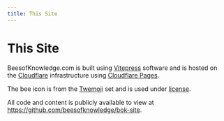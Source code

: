 ```yaml
---
title: This Site
---
```

# This Site

BeesofKnowledge.com is built using [Vitepress](https://vitepress.dev/) software and is hosted on the [Cloudflare](https://www.cloudflare.com/) infrastructure using [Cloudflare Pages](https://pages.cloudflare.com/).

The bee icon is from the [Twemoji](https://github.com/twitter/twemoji) set and is used under [license](https://creativecommons.org/licenses/by/4.0).

All code and content is publicly available to view at https://github.com/beesofknowledge/bok-site.
